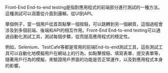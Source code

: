 

Front-End End-to-end testing是指對應用程式的前端部分進行測試的一種方法。這種測試可以涵蓋從介面到邏輯，從UI到API。

舉個例子，當一個用戶從首頁點擊一個按鈕，可以跳轉到另一個網頁，這個過程會涉及到多個前端、後端和API的相互作用。Front-End End-to-end testing可以通過自動化測試工具，測試每個步驟，從而提高應用程式的穩定性。

例如，Selenium、TestCafe等都是常用的前端End-to-end測試工具，這些測試工具可以自動化地模擬用戶在網站上的行為，如點擊按鈕、填寫表單、提交表單等，隨著用戶行為的模擬，來驗證用戶界面的功能是否正常運作，以及對應用程式本身的影響。